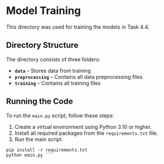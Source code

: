 # Model Training

This directory was used for training the models in Task 4.4.

## Directory Structure
The directory consists of three folders:
- **`data`** – Stores data from training
- **`preprocessing`** – Contains all data preprocessing files
- **`training`** – Contains all training files

## Running the Code
To run the `main.py` script, follow these steps:

1. Create a virtual environment using Python 3.10 or higher.
2. Install all required packages from the `requirements.txt` file.
3. Run the main script.

```
pip install -r requirements.txt
python main.py ```
